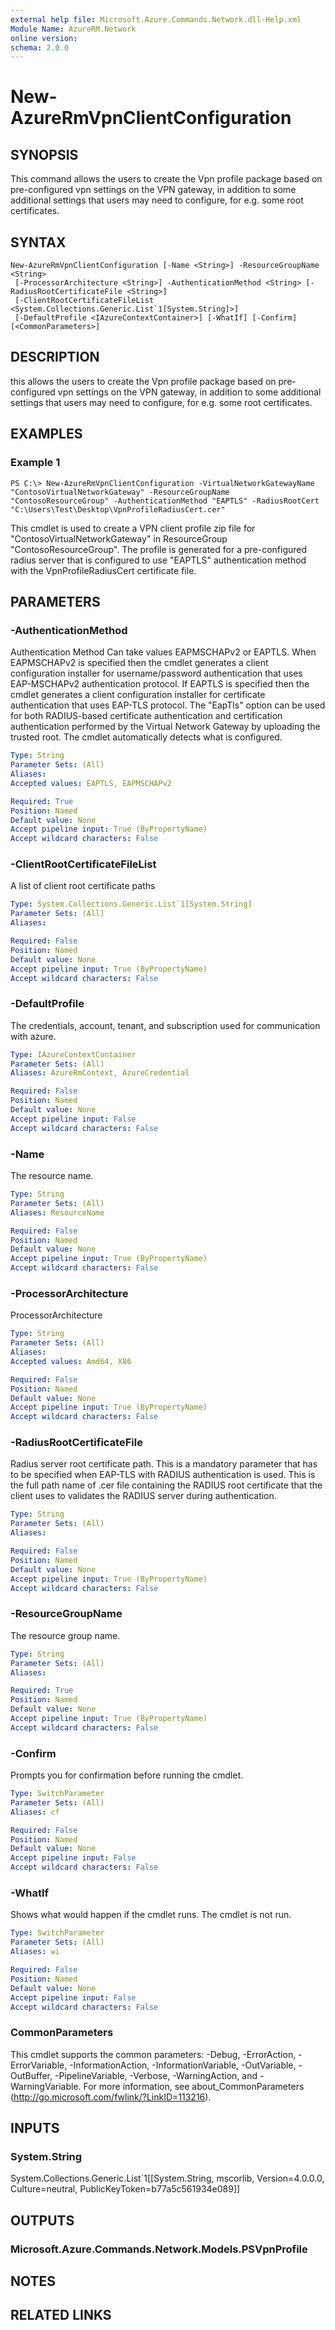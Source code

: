 ```yaml
---
external help file: Microsoft.Azure.Commands.Network.dll-Help.xml
Module Name: AzureRM.Network
online version: 
schema: 2.0.0
---
```


# New-AzureRmVpnClientConfiguration

## SYNOPSIS
This command allows the users to create the Vpn profile package based on pre-configured vpn settings on the VPN gateway, in addition to some additional settings that users may need to configure, for e.g. some root certificates.

## SYNTAX

```
New-AzureRmVpnClientConfiguration [-Name <String>] -ResourceGroupName <String>
 [-ProcessorArchitecture <String>] -AuthenticationMethod <String> [-RadiusRootCertificateFile <String>]
 [-ClientRootCertificateFileList <System.Collections.Generic.List`1[System.String]>]
 [-DefaultProfile <IAzureContextContainer>] [-WhatIf] [-Confirm] [<CommonParameters>]
```

## DESCRIPTION
this allows the users to create the Vpn profile package based on pre-configured vpn settings on the VPN gateway, in addition to some additional settings that users may need to configure, for e.g. some root certificates.

## EXAMPLES

### Example 1
```
PS C:\> New-AzureRmVpnClientConfiguration -VirtualNetworkGatewayName "ContosoVirtualNetworkGateway" -ResourceGroupName "ContosoResourceGroup" -AuthenticationMethod "EAPTLS" -RadiusRootCert "C:\Users\Test\Desktop\VpnProfileRadiusCert.cer"
```

This cmdlet is used to create a VPN client profile zip file for "ContosoVirtualNetworkGateway" in ResourceGroup "ContosoResourceGroup". The profile is generated for a pre-configured radius server that is configured to use "EAPTLS" authentication method with the VpnProfileRadiusCert certificate file.

## PARAMETERS

### -AuthenticationMethod
Authentication Method
Can take values EAPMSCHAPv2 or EAPTLS. When EAPMSCHAPv2 is specified then the cmdlet generates a client configuration installer for username/password authentication that uses EAP-MSCHAPv2 authentication protocol. If EAPTLS is specified then the cmdlet generates a client configuration installer for certificate authentication that uses EAP-TLS protocol. The "EapTls" option can be used for both RADIUS-based certificate authentication and certification authentication performed by the Virtual Network Gateway by uploading the trusted root. The cmdlet automatically detects what is configured.

```yaml
Type: String
Parameter Sets: (All)
Aliases: 
Accepted values: EAPTLS, EAPMSCHAPv2

Required: True
Position: Named
Default value: None
Accept pipeline input: True (ByPropertyName)
Accept wildcard characters: False
```

### -ClientRootCertificateFileList
A list of client root certificate paths
```yaml
Type: System.Collections.Generic.List`1[System.String]
Parameter Sets: (All)
Aliases: 

Required: False
Position: Named
Default value: None
Accept pipeline input: True (ByPropertyName)
Accept wildcard characters: False
```

### -DefaultProfile
The credentials, account, tenant, and subscription used for communication with azure.
```yaml
Type: IAzureContextContainer
Parameter Sets: (All)
Aliases: AzureRmContext, AzureCredential

Required: False
Position: Named
Default value: None
Accept pipeline input: False
Accept wildcard characters: False
```

### -Name
The resource name.

```yaml
Type: String
Parameter Sets: (All)
Aliases: ResourceName

Required: False
Position: Named
Default value: None
Accept pipeline input: True (ByPropertyName)
Accept wildcard characters: False
```

### -ProcessorArchitecture
ProcessorArchitecture

```yaml
Type: String
Parameter Sets: (All)
Aliases: 
Accepted values: Amd64, X86

Required: False
Position: Named
Default value: None
Accept pipeline input: True (ByPropertyName)
Accept wildcard characters: False
```

### -RadiusRootCertificateFile
Radius server root certificate path. This is a mandatory parameter that has to be specified when EAP-TLS with RADIUS authentication is used. This is the full path name of .cer file containing the RADIUS root certificate that the client uses to validates the RADIUS server during authentication.

```yaml
Type: String
Parameter Sets: (All)
Aliases: 

Required: False
Position: Named
Default value: None
Accept pipeline input: True (ByPropertyName)
Accept wildcard characters: False
```

### -ResourceGroupName
The resource group name.

```yaml
Type: String
Parameter Sets: (All)
Aliases: 

Required: True
Position: Named
Default value: None
Accept pipeline input: True (ByPropertyName)
Accept wildcard characters: False
```

### -Confirm
Prompts you for confirmation before running the cmdlet.

```yaml
Type: SwitchParameter
Parameter Sets: (All)
Aliases: cf

Required: False
Position: Named
Default value: None
Accept pipeline input: False
Accept wildcard characters: False
```

### -WhatIf
Shows what would happen if the cmdlet runs. The cmdlet is not run.

```yaml
Type: SwitchParameter
Parameter Sets: (All)
Aliases: wi

Required: False
Position: Named
Default value: None
Accept pipeline input: False
Accept wildcard characters: False
```

### CommonParameters
This cmdlet supports the common parameters: -Debug, -ErrorAction, -ErrorVariable, -InformationAction, -InformationVariable, -OutVariable, -OutBuffer, -PipelineVariable, -Verbose, -WarningAction, and -WarningVariable. For more information, see about_CommonParameters (http://go.microsoft.com/fwlink/?LinkID=113216).

## INPUTS

### System.String
System.Collections.Generic.List`1[[System.String, mscorlib, Version=4.0.0.0, Culture=neutral, PublicKeyToken=b77a5c561934e089]]

## OUTPUTS

### Microsoft.Azure.Commands.Network.Models.PSVpnProfile

## NOTES

## RELATED LINKS

